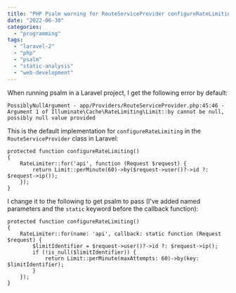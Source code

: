 ```yaml
---
title: "PHP Psalm warning for RouteServiceProvider configureRateLimiting method"
date: "2022-06-30"
categories: 
  - "programming"
tags: 
  - "laravel-2"
  - "php"
  - "psalm"
  - "static-analysis"
  - "web-development"
---
```


When running psalm in a Laravel project, I get the following error by default:

```
PossiblyNullArgument - app/Providers/RouteServiceProvider.php:45:46 - 
Argument 1 of Illuminate\Cache\RateLimiting\Limit::by cannot be null, 
possibly null value provided
```

This is the default implementation for `configureRateLimiting` in the `RouteServiceProvider` class in Laravel:

```
protected function configureRateLimiting()
{
    RateLimiter::for('api', function (Request $request) {
        return Limit::perMinute(60)->by($request->user()?->id ?: $request->ip());
    });
}
```

I change it to the following to get psalm to pass (I've added named parameters and the `static` keyword before the callback function):

```
protected function configureRateLimiting()
{
    RateLimiter::for(name: 'api', callback: static function (Request $request) {
        $limitIdentifier = $request->user()?->id ?: $request->ip();
        if (!is_null($limitIdentifier)) {
            return Limit::perMinute(maxAttempts: 60)->by(key: $limitIdentifier);
        }
    });
}
```
